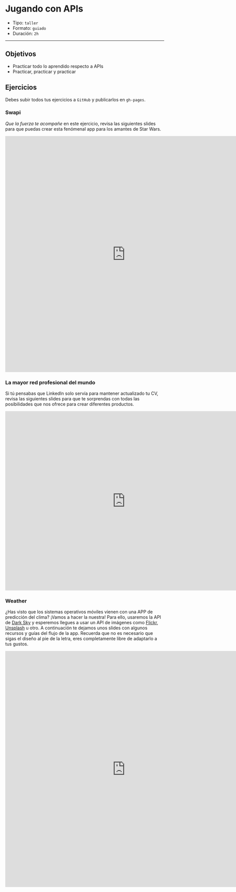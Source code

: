 # Jugando con APIs

- Tipo: `taller`
- Formato: `guiado`
- Duración: `2h`

***

## Objetivos

- Practicar todo lo aprendido respecto a APIs
- Practicar, practicar y practicar

## Ejercicios

Debes subir todos tus ejercicios a `GitHub` y publicarlos en `gh-pages`.

### Swapi

_Que la fuerza te acompañe_ en este ejercicio, revisa las siguientes slides para
que puedas crear esta fenómenal app para los amantes de Star Wars.

<iframe
  src="https://docs.google.com/presentation/d/e/2PACX-1vRGrO9hyhFU--4MSOJZgA8nRxfJ9qPdI6-2y25bTlBqo4T6C_VKfPm0IKEk-TIsx6a47Jk6lKgME-IS/embed?start=false&loop=false&delayms=5000"
  frameborder="0"
  width="760"
  height="749"
  allowfullscreen="true"
  mozallowfullscreen="true"
  webkitallowfullscreen="true"></iframe>

### La mayor red profesional del mundo

Si tú pensabas que LinkedIn solo servía para mantener actualizado tu CV,
revisa las siguientes slides para que te sorprendas con todas las posibilidades
que nos ofrece para crear diferentes productos.

<iframe
  src="https://docs.google.com/presentation/d/e/2PACX-1vSjQwnB8r8N5hFRhtE1wQ9a8GH13MDjhQhPYwmekE66Qtwrdlld582UwJr1EomzQxjLNKr3UpzwVkLp/embed?start=false&loop=false&delayms=5000"
  frameborder="0"
  width="760"
  height="569"
  allowfullscreen="true"
  mozallowfullscreen="true"
  webkitallowfullscreen="true"></iframe>

### Weather

¿Has visto que los sistemas operativos móviles vienen con una APP de predicción
del clima? ¡Vamos a hacer la nuestra! Para ello, usaremos la API de
[Dark Sky](https://darksky.net/dev) y esperemos llegues a usar un API de
imágenes como [Flickr](https://www.flickr.com/services/api/),
[Unsplash](https://unsplash.com/developers) u otro. A continuación te dejamos
unos slides con algunos recursos y guías del flujo de la app. Recuerda que no es
necesario que sigas el diseño al pie de la letra, eres completamente libre de
adaptarlo a tus gustos.

<iframe
  src="https://docs.google.com/presentation/d/e/2PACX-1vSJ0g3cXnpyO9R6DjngjIxIpgRXd_Fz9nA0l8E2iRCl97pQkAFMgFJzNtGnu5lHAeL0VeC21S7D7shg/embed?start=false&loop=false&delayms=3000"
  frameborder="0"
  width="760"
  height="749"
  allowfullscreen="true"
  mozallowfullscreen="true"
  webkitallowfullscreen="true"></iframe>
